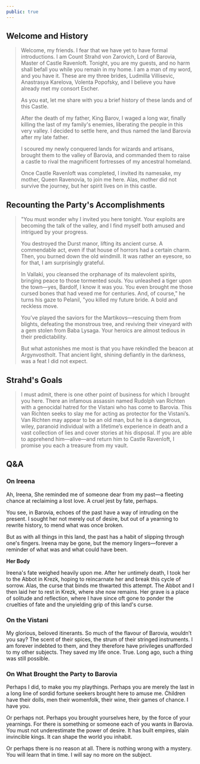 ```yaml
---
public: true
---
```


## Welcome and History

>Welcome, my friends. I fear that we have yet to have formal introductions. I am Count Strahd von Zarovich, Lord of Barovia, Master of Castle Ravenloft. Tonight, you are my guests, and no harm shall befall you while you remain in my home. I am a man of my word, and you have it.
>These are my three brides, Ludmilla Villisevic, Anastrasya Karelova, Volenta Popofsky, and I believe you have already met my consort Escher.
>
>As you eat, let me share with you a brief history of these lands and of this Castle.
>
>After the death of my father, King Barov, I waged a long war, finally killing the last of my family's enemies, liberating the people in this very valley. I decided to settle here, and thus named the land Barovia after my late father.
>
>I scoured my newly conquered lands for wizards and artisans, brought them to the valley of Barovia, and commanded them to raise a castle to rival the magnificent fortresses of my ancestral homeland.
>
>Once Castle Ravenloft was completed, I invited its namesake, my mother, Queen Ravenovia, to join me here. Alas, mother did not survive the journey, but her spirit lives on in this castle.

## Recounting the Party's Accomplishments

>"You must wonder why I invited you here tonight. Your exploits are becoming the talk of the valley, and I find myself both amused and intrigued by your progress.
>
>You destroyed the Durst manor, lifting its ancient curse. A commendable act, even if that house of horrors had a certain charm. Then, you burned down the old windmill. It was rather an eyesore, so for that, I am surprisingly grateful.
>
>In Vallaki, you cleansed the orphanage of its malevolent spirits, bringing peace to those tormented souls. You unleashed a tiger upon the town—yes, Bardolf, I know it was you. You even brought me those cursed bones that had vexed me for centuries. And, of course," he turns his gaze to Pelanil, "you killed my future bride. A bold and reckless move.
>
>You’ve played the saviors for the Martikovs—rescuing them from blights, defeating the monstrous tree, and reviving their vineyard with a gem stolen from Baba Lysaga. Your heroics are almost tedious in their predictability.
>
>But what astonishes me most is that you have rekindled the beacon at Argynvostholt. That ancient light, shining defiantly in the darkness, was a feat I did not expect.

## Strahd's Goals

>I must admit, there is one other point of business for which I brought you here. There an infamous assassin named Rudolph van Richten with a genocidal hatred for the Vistani who has come to Barovia. This van Richten seeks to slay me for acting as protector for the Vistani’s. Van Richten may appear to be an old man, but he is a dangerous, wiley, paranoid individual with a lifetime’s experience in death and a vast collection of lies and cover stories at his disposal. If you are able to apprehend him—alive—and return him to Castle Ravenloft, I promise you each a treasure from my vault.

## Q&A

### On Ireena
Ah, Ireena, She reminded me of someone dear from my past—a fleeting chance at reclaiming a lost love. A cruel jest by fate, perhaps.

You see, in Barovia, echoes of the past have a way of intruding on the present. I sought her not merely out of desire, but out of a yearning to rewrite history, to mend what was once broken.

But as with all things in this land, the past has a habit of slipping through one's fingers. Ireena may be gone, but the memory lingers—forever a reminder of what was and what could have been.

**Her Body**

Ireena's fate weighed heavily upon me. After her untimely death, I took her to the Abbot in Krezk, hoping to reincarnate her and break this cycle of sorrow. Alas, the curse that binds me thwarted this attempt. The Abbot and I then laid her to rest in Krezk, where she now remains. Her grave is a place of solitude and reflection, where I have since oft gone to ponder the cruelties of fate and the unyielding grip of this land's curse.

### On the Vistani

My glorious, beloved itinerants. So much of the flavour of Barovia, wouldn’t you say? The scent of their spices, the strum of their stringed instruments. I am forever indebted to them, and they therefore have privileges unafforded to my other subjects. They saved my life once. True. Long ago, such a thing was still possible.

### On What Brought the Party to Barovia

Perhaps I did, to make you my playthings. Perhaps you are merely the last in a long line of sordid fortune seekers brought here to amuse me. Children have their dolls, men their womenfolk, their wine, their games of chance. I have you.

Or perhaps not. Perhaps you brought yourselves here, by the force of your yearnings. For there is something or someone each of you wants in Barovia. You must not underestimate the power of desire. It has built empires, slain invincible kings. It can shape the world you inhabit.

Or perhaps there is no reason at all. There is nothing wrong with a mystery. You will learn that in time. I will say no more on the subject.
